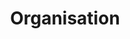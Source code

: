 ---
permalink: false
hideInSitemap: true
tags: level2
key: organisation_en
title: Organisation
redirect: /en/design-system/organisation/process/
parent: designsystem_en
order: 20
---